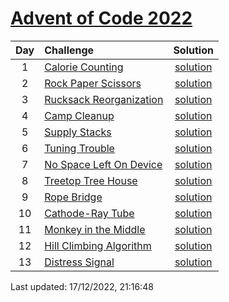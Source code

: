 [Advent of Code 2022](https://adventofcode.com/2022)
==========

| Day | Challenge | Solution |
|:---:|:---|:---:|
| 1 | [Calorie Counting](https://adventofcode.com/2022/day/1) | [solution](./day01/day01.rs) |
| 2 | [Rock Paper Scissors](https://adventofcode.com/2022/day/2) | [solution](./day02/day02.rs) |
| 3 | [Rucksack Reorganization](https://adventofcode.com/2022/day/3) | [solution](./day03/day03.rs) |
| 4 | [Camp Cleanup](https://adventofcode.com/2022/day/4) | [solution](./day04/day04.rs) |
| 5 | [Supply Stacks](https://adventofcode.com/2022/day/5) | [solution](./day05/day05.rs) |
| 6 | [Tuning Trouble](https://adventofcode.com/2022/day/6) | [solution](./day06/day06.rs) |
| 7 | [No Space Left On Device](https://adventofcode.com/2022/day/7) | [solution](./day07/day07.rs) |
| 8 | [Treetop Tree House](https://adventofcode.com/2022/day/8) | [solution](./day08/day08.rs) |
| 9 | [Rope Bridge](https://adventofcode.com/2022/day/9) | [solution](./day09/day09.rs) |
| 10 | [Cathode-Ray Tube](https://adventofcode.com/2022/day/10) | [solution](./day10/day10.rs) |
| 11 | [Monkey in the Middle](https://adventofcode.com/2022/day/11) | [solution](./day11/day11.rs) |
| 12 | [Hill Climbing Algorithm](https://adventofcode.com/2022/day/12) | [solution](./day12/day12.rs) |
| 13 | [Distress Signal](https://adventofcode.com/2022/day/13) | [solution](./day13/day13.rs) |

Last updated: 17/12/2022, 21:16:48